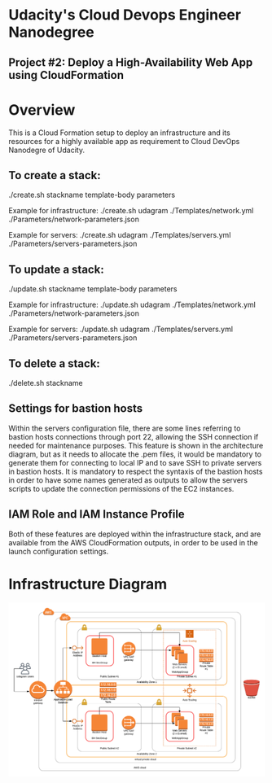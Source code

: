 # Udacity's Cloud Devops Engineer Nanodegree
## Project #2: Deploy a High-Availability Web App using CloudFormation

# Overview
This is a Cloud Formation setup to deploy an infrastructure and its resources for a highly available app as requirement to Cloud DevOps Nanodegre of Udacity.

## To create a stack:

./create.sh stackname template-body parameters

Example for infrastructure:
./create.sh udagram ./Templates/network.yml ./Parameters/network-parameters.json

Example for servers:
./create.sh udagram ./Templates/servers.yml ./Parameters/servers-parameters.json

## To update a stack:

./update.sh stackname template-body parameters

Example for infrastructure:
./update.sh udagram ./Templates/network.yml ./Parameters/network-parameters.json

Example for servers:
./update.sh udagram ./Templates/servers.yml ./Parameters/servers-parameters.json

## To delete a stack:

./delete.sh stackname

## Settings for bastion hosts

Within the servers configuration file, there are some lines referring to bastion hosts connections through port 22, allowing the SSH connection if needed for maintenance purposes. This feature is shown in the architecture diagram, but as it needs to allocate the .pem files, it would be mandatory to generate them for connecting to local IP and to save SSH to private servers in bastion hosts. It is mandatory to respect the syntaxis of the bastion hosts in order to have some names generated as outputs to allow the servers scripts to update the connection permissions of the EC2 instances.

## IAM Role and IAM Instance Profile

Both of these features are deployed within the infrastructure stack, and are available from the AWS CloudFormation outputs, in order to be used in the launch configuration settings.

# Infrastructure Diagram
![Alt text](/Diagram/Udagram_Project_Abraham.png)
